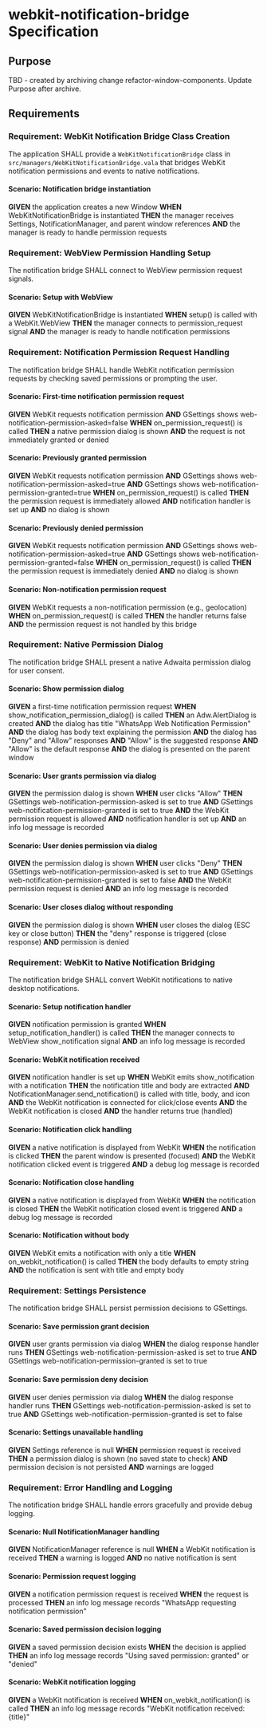 # webkit-notification-bridge Specification

## Purpose
TBD - created by archiving change refactor-window-components. Update Purpose after archive.
## Requirements
### Requirement: WebKit Notification Bridge Class Creation
The application SHALL provide a `WebKitNotificationBridge` class in `src/managers/WebKitNotificationBridge.vala` that bridges WebKit notification permissions and events to native notifications.

#### Scenario: Notification bridge instantiation
**GIVEN** the application creates a new Window
**WHEN** WebKitNotificationBridge is instantiated
**THEN** the manager receives Settings, NotificationManager, and parent window references
**AND** the manager is ready to handle permission requests

### Requirement: WebView Permission Handling Setup
The notification bridge SHALL connect to WebView permission request signals.

#### Scenario: Setup with WebView
**GIVEN** WebKitNotificationBridge is instantiated
**WHEN** setup() is called with a WebKit.WebView
**THEN** the manager connects to permission_request signal
**AND** the manager is ready to handle notification permissions

### Requirement: Notification Permission Request Handling
The notification bridge SHALL handle WebKit notification permission requests by checking saved permissions or prompting the user.

#### Scenario: First-time notification permission request
**GIVEN** WebKit requests notification permission
**AND** GSettings shows web-notification-permission-asked=false
**WHEN** on_permission_request() is called
**THEN** a native permission dialog is shown
**AND** the request is not immediately granted or denied

#### Scenario: Previously granted permission
**GIVEN** WebKit requests notification permission
**AND** GSettings shows web-notification-permission-asked=true
**AND** GSettings shows web-notification-permission-granted=true
**WHEN** on_permission_request() is called
**THEN** the permission request is immediately allowed
**AND** notification handler is set up
**AND** no dialog is shown

#### Scenario: Previously denied permission
**GIVEN** WebKit requests notification permission
**AND** GSettings shows web-notification-permission-asked=true
**AND** GSettings shows web-notification-permission-granted=false
**WHEN** on_permission_request() is called
**THEN** the permission request is immediately denied
**AND** no dialog is shown

#### Scenario: Non-notification permission request
**GIVEN** WebKit requests a non-notification permission (e.g., geolocation)
**WHEN** on_permission_request() is called
**THEN** the handler returns false
**AND** the permission request is not handled by this bridge

### Requirement: Native Permission Dialog
The notification bridge SHALL present a native Adwaita permission dialog for user consent.

#### Scenario: Show permission dialog
**GIVEN** a first-time notification permission request
**WHEN** show_notification_permission_dialog() is called
**THEN** an Adw.AlertDialog is created
**AND** the dialog has title "WhatsApp Web Notification Permission"
**AND** the dialog has body text explaining the permission
**AND** the dialog has "Deny" and "Allow" responses
**AND** "Allow" is the suggested response
**AND** "Allow" is the default response
**AND** the dialog is presented on the parent window

#### Scenario: User grants permission via dialog
**GIVEN** the permission dialog is shown
**WHEN** user clicks "Allow"
**THEN** GSettings web-notification-permission-asked is set to true
**AND** GSettings web-notification-permission-granted is set to true
**AND** the WebKit permission request is allowed
**AND** notification handler is set up
**AND** an info log message is recorded

#### Scenario: User denies permission via dialog
**GIVEN** the permission dialog is shown
**WHEN** user clicks "Deny"
**THEN** GSettings web-notification-permission-asked is set to true
**AND** GSettings web-notification-permission-granted is set to false
**AND** the WebKit permission request is denied
**AND** an info log message is recorded

#### Scenario: User closes dialog without responding
**GIVEN** the permission dialog is shown
**WHEN** user closes the dialog (ESC key or close button)
**THEN** the "deny" response is triggered (close response)
**AND** permission is denied

### Requirement: WebKit to Native Notification Bridging
The notification bridge SHALL convert WebKit notifications to native desktop notifications.

#### Scenario: Setup notification handler
**GIVEN** notification permission is granted
**WHEN** setup_notification_handler() is called
**THEN** the manager connects to WebView show_notification signal
**AND** an info log message is recorded

#### Scenario: WebKit notification received
**GIVEN** notification handler is set up
**WHEN** WebKit emits show_notification with a notification
**THEN** the notification title and body are extracted
**AND** NotificationManager.send_notification() is called with title, body, and icon
**AND** the WebKit notification is connected for click/close events
**AND** the WebKit notification is closed
**AND** the handler returns true (handled)

#### Scenario: Notification click handling
**GIVEN** a native notification is displayed from WebKit
**WHEN** the notification is clicked
**THEN** the parent window is presented (focused)
**AND** the WebKit notification clicked event is triggered
**AND** a debug log message is recorded

#### Scenario: Notification close handling
**GIVEN** a native notification is displayed from WebKit
**WHEN** the notification is closed
**THEN** the WebKit notification closed event is triggered
**AND** a debug log message is recorded

#### Scenario: Notification without body
**GIVEN** WebKit emits a notification with only a title
**WHEN** on_webkit_notification() is called
**THEN** the body defaults to empty string
**AND** the notification is sent with title and empty body

### Requirement: Settings Persistence
The notification bridge SHALL persist permission decisions to GSettings.

#### Scenario: Save permission grant decision
**GIVEN** user grants permission via dialog
**WHEN** the dialog response handler runs
**THEN** GSettings web-notification-permission-asked is set to true
**AND** GSettings web-notification-permission-granted is set to true

#### Scenario: Save permission deny decision
**GIVEN** user denies permission via dialog
**WHEN** the dialog response handler runs
**THEN** GSettings web-notification-permission-asked is set to true
**AND** GSettings web-notification-permission-granted is set to false

#### Scenario: Settings unavailable handling
**GIVEN** Settings reference is null
**WHEN** permission request is received
**THEN** a permission dialog is shown (no saved state to check)
**AND** permission decision is not persisted
**AND** warnings are logged

### Requirement: Error Handling and Logging
The notification bridge SHALL handle errors gracefully and provide debug logging.

#### Scenario: Null NotificationManager handling
**GIVEN** NotificationManager reference is null
**WHEN** a WebKit notification is received
**THEN** a warning is logged
**AND** no native notification is sent

#### Scenario: Permission request logging
**GIVEN** a notification permission request is received
**WHEN** the request is processed
**THEN** an info log message records "WhatsApp requesting notification permission"

#### Scenario: Saved permission decision logging
**GIVEN** a saved permission decision exists
**WHEN** the decision is applied
**THEN** an info log message records "Using saved permission: granted" or "denied"

#### Scenario: WebKit notification logging
**GIVEN** a WebKit notification is received
**WHEN** on_webkit_notification() is called
**THEN** an info log message records "WebKit notification received: {title}"

